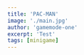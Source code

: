 ```yaml
---
title: 'PAC-MAN'
image: './main.jpg'
author: 'gamemode-one'
excerpt: 'Test'
tags: [minigame]
---
```

